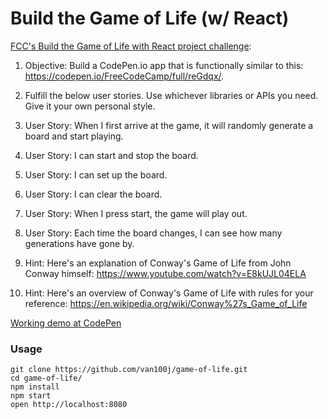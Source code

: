 Build the Game of Life (w/ React) 
=====================

[FCC's Build the Game of Life with React project challenge](https://www.freecodecamp.com/challenges/build-the-game-of-life):

1. Objective: Build a CodePen.io app that is functionally similar to this: https://codepen.io/FreeCodeCamp/full/reGdqx/.

2. Fulfill the below user stories. Use whichever libraries or APIs you need. Give it your own personal style.

3. User Story: When I first arrive at the game, it will randomly generate a board and start playing.

4. User Story: I can start and stop the board.

5. User Story: I can set up the board.

6. User Story: I can clear the board.

7. User Story: When I press start, the game will play out.

8. User Story: Each time the board changes, I can see how many generations have gone by.

9. Hint: Here's an explanation of Conway's Game of Life from John Conway himself: https://www.youtube.com/watch?v=E8kUJL04ELA

10. Hint: Here's an overview of Conway's Game of Life with rules for your reference: https://en.wikipedia.org/wiki/Conway%27s_Game_of_Life

[Working demo at CodePen](https://codepen.io/van100j/full/rjNdgM/)

### Usage

```
git clone https://github.com/van100j/game-of-life.git
cd game-of-life/
npm install
npm start
open http://localhost:8080
```
